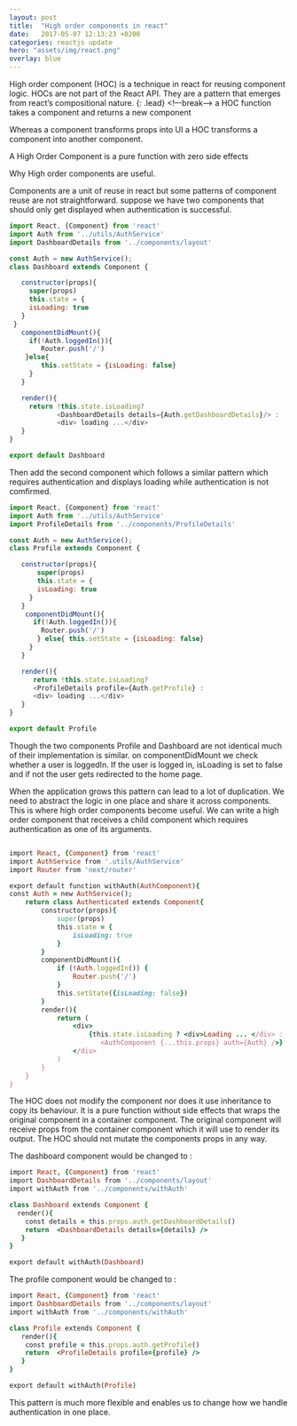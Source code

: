 ```yaml
---
layout: post
title:  "High order components in react"
date:   2017-05-07 12:13:23 +0200
categories: reactjs update
hero: "assets/img/react.png"
overlay: blue
---
```

High order component (HOC) is a technique in react for reusing component logic.
HOCs are not part of the React API.
They are a pattern that emerges from react’s compositional nature.
{: .lead}
<!–-break-–>
a HOC function takes a component and returns a new component


Whereas a component transforms props into UI a HOC transforms a component into another component.

A High Order Component is a pure function with zero side effects

Why High order components are useful.

Components are a unit of reuse in react  but some patterns of component reuse are not straightforward.
suppose we have two components that should only get displayed when authentication is successful.

``` javascript
import React, {Component} from 'react'
import Auth from '../utils/AuthService'
import DashboardDetails from '../components/layout'

const Auth = new AuthService();
class Dashboard extends Component {

   constructor(props){
     super(props)
     this.state = {
     isLoading: true
   }
 }
   componentDidMount(){
     if(!Auth.loggedIn()){
        Router.push('/')
    }else{
        this.setState = {isLoading: false}
     }
   }

   render(){
     return !this.state.isLoading?
            <DashboardDetails details={Auth.getDashboardDetails}/> :
            <div> loading ...</div>
   }
}

export default Dashboard
```

Then add the second component which follows a similar pattern which requires authentication and displays loading while authentication is not comfirmed.

``` javascript
import React, {Component} from 'react'
import Auth from '../utils/AuthService'
import ProfileDetails from '../components/ProfileDetails'

const Auth = new AuthService();
class Profile extends Component {

   constructor(props){
       super(props)
       this.state = {
       isLoading: true
     }
   }
    componentDidMount(){
      if(!Auth.loggedIn()){
        Router.push('/')
       } else{ this.setState = {isLoading: false}
     }
   }

   render(){
      return !this.state.isLoading?
      <ProfileDetails profile={Auth.getProfile} :
      <div> loading ...</div>
   }
}

export default Profile

```

Though the two components Profile and Dashboard  are not identical much of their implementation is similar.
on componentDidMount we check whether a user is loggedIn. If the user is logged in,  isLoading is set to false and if not the user gets redirected to the home page.

When the application grows this pattern can lead to a lot of duplication. We need to abstract the logic in one place and share it across components.
This is where high order components become useful. We can write a high order component that receives a child component which requires authentication as one of its arguments.

``` ruby

import React, {Component} from 'react'
import AuthService from '.utils/AuthService'
import Router from 'next/router'

export default function withAuth(AuthComponent){
const Auth = new AuthService();
    return class Authenticated extends Component{
        constructor(props){
            super(props)
            this.state = {
                isLoading: true
            }
        }
        componentDidMount(){
            if (!Auth.loggedIn()) {
                Router.push('/')
            }
            this.setState({isLoading: false})
        }
        render(){
            return (
                <div>
                    {this.state.isLoading ? <div>Loading ... </div> :
                       <AuthComponent {...this.props} auth={Auth} />}
                </div>
            )
        }
    }
}
```

The HOC does not modify the component nor does it use inheritance to copy its behaviour. It is a pure function without side effects that wraps the original component in a container component. The original component will receive props from the container component which it will use to render its output.
The HOC should not mutate the components props in any way.

The dashboard component would be changed to :

``` ruby
import React, {Component} from 'react'
import DashboardDetails from '../components/layout'
import withAuth from '../components/withAuth'

class Dashboard extends Component {
  render(){
    const details = this.props.auth.getDashboardDetails()
    return  <DashboardDetails details={details} />
   }
}

export default withAuth(Dashboard)
```

The profile component would be changed to :

``` ruby
import React, {Component} from 'react'
import DashboardDetails from '../components/layout'
import withAuth from '../components/withAuth'

class Profile extends Component {
   render(){
    const profile = this.props.auth.getProfile()
    return  <ProfileDetails profile={profile} />
   }
}

export default withAuth(Profile)
```

This pattern is much more flexible and enables us to change how we handle authentication in one place.
